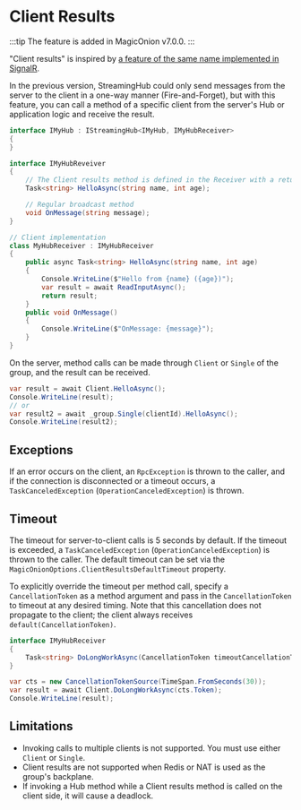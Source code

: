 # Client Results

:::tip
The feature is added in MagicOnion v7.0.0.
:::

"Client results" is inspired by [a feature of the same name implemented in SignalR](https://learn.microsoft.com/en-us/aspnet/core/signalr/hubs?view=aspnetcore-8.0#client-results).

In the previous version, StreamingHub could only send messages from the server to the client in a one-way manner (Fire-and-Forget), but with this feature, you can call a method of a specific client from the server's Hub or application logic and receive the result.

```csharp
interface IMyHub : IStreamingHub<IMyHub, IMyHubReceiver>
{
}

interface IMyHubReveiver
{
    // The Client results method is defined in the Receiver with a return type of Task or Task<T>
    Task<string> HelloAsync(string name, int age);

    // Regular broadcast method
    void OnMessage(string message);
}

// Client implementation
class MyHubReceiver : IMyHubReceiver
{
    public async Task<string> HelloAsync(string name, int age)
    {
        Console.WriteLine($"Hello from {name} ({age})");
        var result = await ReadInputAsync();
        return result;
    }
    public void OnMessage()
    {
        Console.WriteLine($"OnMessage: {message}");
    }
}
```

On the server, method calls can be made through `Client` or `Single` of the group, and the result can be received.

```csharp
var result = await Client.HelloAsync();
Console.WriteLine(result);
// or
var result2 = await _group.Single(clientId).HelloAsync();
Console.WriteLine(result2);
```

## Exceptions
If an error occurs on the client, an `RpcException` is thrown to the caller, and if the connection is disconnected or a timeout occurs, a `TaskCanceledException` (`OperationCanceledException`) is thrown.

## Timeout
The timeout for server-to-client calls is 5 seconds by default. If the timeout is exceeded, a `TaskCanceledException` (`OperationCanceledException`) is thrown to the caller. The default timeout can be set via the `MagicOnionOptions.ClientResultsDefaultTimeout` property.

To explicitly override the timeout per method call, specify a `CancellationToken` as a method argument and pass in the `CancellationToken` to timeout at any desired timing. Note that this cancellation does not propagate to the client; the client always receives `default(CancellationToken)`.

```csharp
interface IMyHubReceiver
{
    Task<string> DoLongWorkAsync(CancellationToken timeoutCancellationToken = default);
}
```
```csharp
var cts = new CancellationTokenSource(TimeSpan.FromSeconds(30));
var result = await Client.DoLongWorkAsync(cts.Token);
Console.WriteLine(result);
```

## Limitations
- Invoking calls to multiple clients is not supported. You must use either `Client` or `Single`.
- Client results are not supported when Redis or NAT is used as the group's backplane.
- If invoking a Hub method while a Client results method is called on the client side, it will cause a deadlock.
